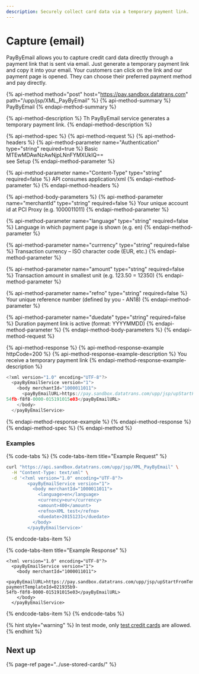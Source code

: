 ```yaml
---
description: Securely collect card data via a temporary payment link.
---
```


# Capture \(email\)

PayByEmail allows you to capture credit card data directly through a payment link that is sent via email. Just generate a temporary payment link and copy it into your email. Your customers can click on the link and our payment page is opened. They can choose their preferred payment method and pay directly.

{% api-method method="post" host="https://pay.sandbox.datatrans.com" path="/upp/jsp/XML\_PayByEmail" %}
{% api-method-summary %}
PayByEmail
{% endapi-method-summary %}

{% api-method-description %}
Th PayByEmail service generates a temporary payment link.
{% endapi-method-description %}

{% api-method-spec %}
{% api-method-request %}
{% api-method-headers %}
{% api-method-parameter name="Authentication" type="string" required=true %}
Basic MTEwMDAwNzAwNjpLNnFYMXUkIQ==  
see Setup
{% endapi-method-parameter %}

{% api-method-parameter name="Content-Type" type="string" required=false %}
API consumes application/xml
{% endapi-method-parameter %}
{% endapi-method-headers %}

{% api-method-body-parameters %}
{% api-method-parameter name="merchantId" type="string" required=false %}
Your unique account id at PCI Proxy \(e.g. 1000011011\)
{% endapi-method-parameter %}

{% api-method-parameter name="language" type="string" required=false %}
Language in which payment page is shown \(e.g. en\)
{% endapi-method-parameter %}

{% api-method-parameter name="currrency" type="string" required=false %}
Transaction currency – ISO character code \(EUR, etc.\)
{% endapi-method-parameter %}

{% api-method-parameter name="amount" type="string" required=false %}
Transaction amount in smallest unit \(e.g. 123.50 = 12350\)
{% endapi-method-parameter %}

{% api-method-parameter name="refno" type="string" required=false %}
Your unique reference number \(defined by you - AN18\)
{% endapi-method-parameter %}

{% api-method-parameter name="duedate" type="string" required=false %}
Duration payment link is active \(format: YYYYMMDD\)
{% endapi-method-parameter %}
{% endapi-method-body-parameters %}
{% endapi-method-request %}

{% api-method-response %}
{% api-method-response-example httpCode=200 %}
{% api-method-response-example-description %}
You receive a temporary payment link
{% endapi-method-response-example-description %}

```javascript
<?xml version="1.0" encoding="UTF-8"?>
  <payByEmailService version="1">
    <body merchantId="1000011011">
      <payByEmailURL>https://pay.sandbox.datatrans.com/upp/jsp/upStartFromTemplate?paymentTemplateId=021935b9-
54fb-f8f8-0000-015191015e03</payByEmailURL>
    </body>
  </payByEmailService>
```
{% endapi-method-response-example %}
{% endapi-method-response %}
{% endapi-method-spec %}
{% endapi-method %}

### Examples

{% code-tabs %}
{% code-tabs-item title="Example Request" %}
```bash
curl "https://api.sandbox.datatrans.com/upp/jsp/XML_PayByEmail" \
  -H "Content-Type: text/xml" \
  -d '<?xml version="1.0" encoding="UTF-8"?>
        <payByEmailService version="1">
          <body merchantId="1000011011">
            <language>en</language>
            <currency>eur</currency>
            <amount>400</amount>
            <refno>XML test</refno>
            <duedate>20151231</duedate>
          </body>
        </payByEmailService>'
```
{% endcode-tabs-item %}

{% code-tabs-item title="Example Response" %}
```markup
<?xml version="1.0" encoding="UTF-8"?>
  <payByEmailService version="1">
    <body merchantId="1000011011">
      <payByEmailURL>https://pay.sandbox.datatrans.com/upp/jsp/upStartFromTemplate?paymentTemplateId=021935b9-
54fb-f8f8-0000-015191015e03</payByEmailURL>
    </body>
  </payByEmailService>
```
{% endcode-tabs-item %}
{% endcode-tabs %}

{% hint style="warning" %}
In test mode, only [test credit cards](../test-card-data.md) are allowed.
{% endhint %}

## Next up

{% page-ref page="../use-stored-cards/" %}



